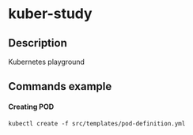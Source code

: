 # kuber-study

## Description
Kubernetes playground

## Commands example

#### Creating POD
`kubectl create -f src/templates/pod-definition.yml`
####